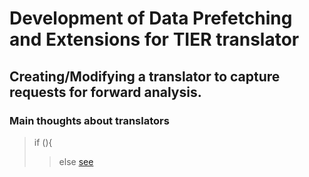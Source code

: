 # Development of Data Prefetching and Extensions for TIER translator #
## Creating/Modifying a translator to capture requests for forward analysis. ##
### Main thoughts about translators ###
>if (){
>> else
[see](google.com)

